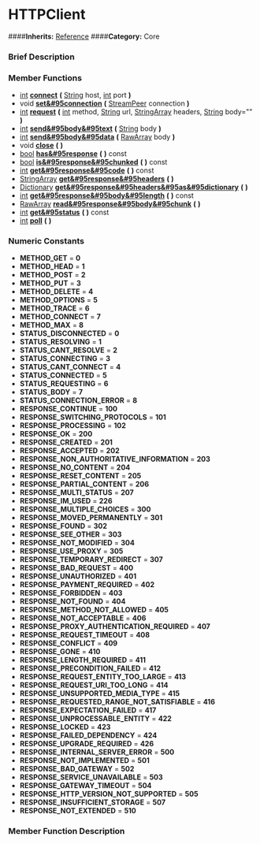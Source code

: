 #  HTTPClient  
####**Inherits:** [Reference](class_reference)
####**Category:** Core

###  Brief Description  


###  Member Functions 
  * [int](class_int)  **[connect](#connect)**  **(** [String](class_string) host, [int](class_int) port  **)**
  * void  **[set&#95connection](#set_connection)**  **(** [StreamPeer](class_streampeer) connection  **)**
  * [int](class_int)  **[request](#request)**  **(** [int](class_int) method, [String](class_string) url, [StringArray](class_stringarray) headers, [String](class_string) body=""  **)**
  * [int](class_int)  **[send&#95body&#95text](#send_body_text)**  **(** [String](class_string) body  **)**
  * [int](class_int)  **[send&#95body&#95data](#send_body_data)**  **(** [RawArray](class_rawarray) body  **)**
  * void  **[close](#close)**  **(** **)**
  * [bool](class_bool)  **[has&#95response](#has_response)**  **(** **)** const
  * [bool](class_bool)  **[is&#95response&#95chunked](#is_response_chunked)**  **(** **)** const
  * [int](class_int)  **[get&#95response&#95code](#get_response_code)**  **(** **)** const
  * [StringArray](class_stringarray)  **[get&#95response&#95headers](#get_response_headers)**  **(** **)**
  * [Dictionary](class_dictionary)  **[get&#95response&#95headers&#95as&#95dictionary](#get_response_headers_as_dictionary)**  **(** **)**
  * [int](class_int)  **[get&#95response&#95body&#95length](#get_response_body_length)**  **(** **)** const
  * [RawArray](class_rawarray)  **[read&#95response&#95body&#95chunk](#read_response_body_chunk)**  **(** **)**
  * [int](class_int)  **[get&#95status](#get_status)**  **(** **)** const
  * [int](class_int)  **[poll](#poll)**  **(** **)**

###  Numeric Constants  
  * **METHOD_GET** = **0**
  * **METHOD_HEAD** = **1**
  * **METHOD_POST** = **2**
  * **METHOD_PUT** = **3**
  * **METHOD_DELETE** = **4**
  * **METHOD_OPTIONS** = **5**
  * **METHOD_TRACE** = **6**
  * **METHOD_CONNECT** = **7**
  * **METHOD_MAX** = **8**
  * **STATUS_DISCONNECTED** = **0**
  * **STATUS_RESOLVING** = **1**
  * **STATUS_CANT_RESOLVE** = **2**
  * **STATUS_CONNECTING** = **3**
  * **STATUS_CANT_CONNECT** = **4**
  * **STATUS_CONNECTED** = **5**
  * **STATUS_REQUESTING** = **6**
  * **STATUS_BODY** = **7**
  * **STATUS_CONNECTION_ERROR** = **8**
  * **RESPONSE_CONTINUE** = **100**
  * **RESPONSE_SWITCHING_PROTOCOLS** = **101**
  * **RESPONSE_PROCESSING** = **102**
  * **RESPONSE_OK** = **200**
  * **RESPONSE_CREATED** = **201**
  * **RESPONSE_ACCEPTED** = **202**
  * **RESPONSE_NON_AUTHORITATIVE_INFORMATION** = **203**
  * **RESPONSE_NO_CONTENT** = **204**
  * **RESPONSE_RESET_CONTENT** = **205**
  * **RESPONSE_PARTIAL_CONTENT** = **206**
  * **RESPONSE_MULTI_STATUS** = **207**
  * **RESPONSE_IM_USED** = **226**
  * **RESPONSE_MULTIPLE_CHOICES** = **300**
  * **RESPONSE_MOVED_PERMANENTLY** = **301**
  * **RESPONSE_FOUND** = **302**
  * **RESPONSE_SEE_OTHER** = **303**
  * **RESPONSE_NOT_MODIFIED** = **304**
  * **RESPONSE_USE_PROXY** = **305**
  * **RESPONSE_TEMPORARY_REDIRECT** = **307**
  * **RESPONSE_BAD_REQUEST** = **400**
  * **RESPONSE_UNAUTHORIZED** = **401**
  * **RESPONSE_PAYMENT_REQUIRED** = **402**
  * **RESPONSE_FORBIDDEN** = **403**
  * **RESPONSE_NOT_FOUND** = **404**
  * **RESPONSE_METHOD_NOT_ALLOWED** = **405**
  * **RESPONSE_NOT_ACCEPTABLE** = **406**
  * **RESPONSE_PROXY_AUTHENTICATION_REQUIRED** = **407**
  * **RESPONSE_REQUEST_TIMEOUT** = **408**
  * **RESPONSE_CONFLICT** = **409**
  * **RESPONSE_GONE** = **410**
  * **RESPONSE_LENGTH_REQUIRED** = **411**
  * **RESPONSE_PRECONDITION_FAILED** = **412**
  * **RESPONSE_REQUEST_ENTITY_TOO_LARGE** = **413**
  * **RESPONSE_REQUEST_URI_TOO_LONG** = **414**
  * **RESPONSE_UNSUPPORTED_MEDIA_TYPE** = **415**
  * **RESPONSE_REQUESTED_RANGE_NOT_SATISFIABLE** = **416**
  * **RESPONSE_EXPECTATION_FAILED** = **417**
  * **RESPONSE_UNPROCESSABLE_ENTITY** = **422**
  * **RESPONSE_LOCKED** = **423**
  * **RESPONSE_FAILED_DEPENDENCY** = **424**
  * **RESPONSE_UPGRADE_REQUIRED** = **426**
  * **RESPONSE_INTERNAL_SERVER_ERROR** = **500**
  * **RESPONSE_NOT_IMPLEMENTED** = **501**
  * **RESPONSE_BAD_GATEWAY** = **502**
  * **RESPONSE_SERVICE_UNAVAILABLE** = **503**
  * **RESPONSE_GATEWAY_TIMEOUT** = **504**
  * **RESPONSE_HTTP_VERSION_NOT_SUPPORTED** = **505**
  * **RESPONSE_INSUFFICIENT_STORAGE** = **507**
  * **RESPONSE_NOT_EXTENDED** = **510**

###  Member Function Description  
